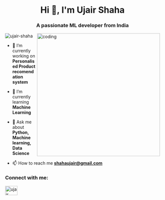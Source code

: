 <h1 align="center">Hi 👋, I'm Ujair Shaha</h1>
<h3 align="center">A passionate ML developer from India</h3>
<img align="right" alt="coding" width="400" src="https://miro.medium.com/max/1360/0*7Q3yvSIv_t0ioJ-Z.gif">

<p align="left"> <img src="https://komarev.com/ghpvc/?username=ujair-shaha&label=Profile%20views&color=0e75b6&style=flat" alt="ujair-shaha" /> </p>

- 🔭 I’m currently working on **Personalised Product recomendation system**

- 🌱 I’m currently learning **Machine Learning**

- 💬 Ask me about **Python, Machine learning, Data Science**

- 📫 How to reach me **shahaujair@gmail.com**

<h3 align="left">Connect with me:</h3>
<p align="left">
<a href="https://www.linkedin.com/in/ujair-shaha-1b258a205" target="blank"><img align="center" src="https://raw.githubusercontent.com/rahuldkjain/github-profile-readme-generator/master/src/images/icons/Social/linked-in-alt.svg" alt="ujair shaha" height="30" width="40" /></a>
</p>
